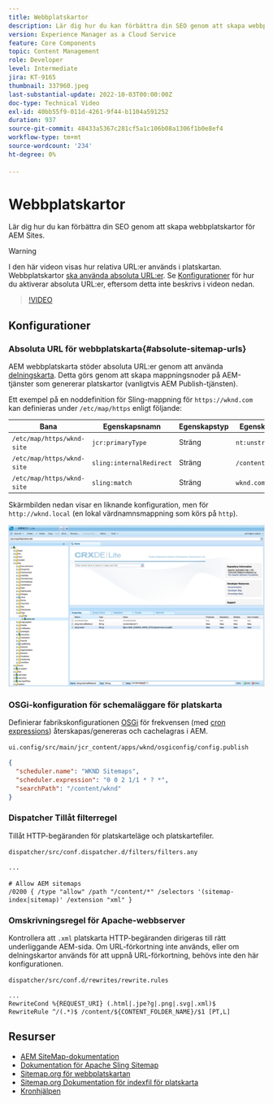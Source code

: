 ```yaml
---
title: Webbplatskartor
description: Lär dig hur du kan förbättra din SEO genom att skapa webbplatskartor för AEM Sites.
version: Experience Manager as a Cloud Service
feature: Core Components
topic: Content Management
role: Developer
level: Intermediate
jira: KT-9165
thumbnail: 337960.jpeg
last-substantial-update: 2022-10-03T00:00:00Z
doc-type: Technical Video
exl-id: 40bb55f9-011d-4261-9f44-b1104a591252
duration: 937
source-git-commit: 48433a5367c281cf5a1c106b08a1306f1b0e8ef4
workflow-type: tm+mt
source-wordcount: '234'
ht-degree: 0%

---
```


# Webbplatskartor

Lär dig hur du kan förbättra din SEO genom att skapa webbplatskartor för AEM Sites.

>[!WARNING]
>
>I den här videon visas hur relativa URL:er används i platskartan. Webbplatskartor [ska använda absoluta URL:er](https://sitemaps.org/protocol.html). Se [Konfigurationer](#absolute-sitemap-urls) för hur du aktiverar absoluta URL:er, eftersom detta inte beskrivs i videon nedan.

>[!VIDEO](https://video.tv.adobe.com/v/3454365?quality=12&learn=on&captions=swe)

## Konfigurationer

### Absoluta URL för webbplatskarta{#absolute-sitemap-urls}

AEM webbplatskarta stöder absoluta URL:er genom att använda [delningskarta](https://sling.apache.org/documentation/the-sling-engine/mappings-for-resource-resolution.html). Detta görs genom att skapa mappningsnoder på AEM-tjänster som genererar platskartor (vanligtvis AEM Publish-tjänsten).

Ett exempel på en noddefinition för Sling-mappning för `https://wknd.com` kan definieras under `/etc/map/https` enligt följande:

| Bana | Egenskapsnamn | Egenskapstyp | Egenskapsvärde |
|------|----------|---------------|-------|
| `/etc/map/https/wknd-site` | `jcr:primaryType` | Sträng | `nt:unstructured` |
| `/etc/map/https/wknd-site` | `sling:internalRedirect` | Sträng | `/content/wknd/(.*)` |
| `/etc/map/https/wknd-site` | `sling:match` | Sträng | `wknd.com/$1` |

Skärmbilden nedan visar en liknande konfiguration, men för `http://wknd.local` (en lokal värdnamnsmappning som körs på `http`).

![Konfiguration av absolut URL för webbplatskarta](../assets/sitemaps/sitemaps-absolute-urls.jpg)


### OSGi-konfiguration för schemaläggare för platskarta

Definierar fabrikskonfigurationen [OSGi](http://localhost:4502/system/console/configMgr/org.apache.sling.sitemap.impl.SitemapScheduler) för frekvensen (med [cron expressions](https://cron.help/)) återskapas/genereras och cachelagras i AEM.

`ui.config/src/main/jcr_content/apps/wknd/osgiconfig/config.publish`

```json
{
  "scheduler.name": "WKND Sitemaps",
  "scheduler.expression": "0 0 2 1/1 * ? *",
  "searchPath": "/content/wknd"
}
```

### Dispatcher Tillåt filterregel

Tillåt HTTP-begäranden för platskarteläge och platskartefiler.

`dispatcher/src/conf.dispatcher.d/filters/filters.any`

```
...

# Allow AEM sitemaps
/0200 { /type "allow" /path "/content/*" /selectors '(sitemap-index|sitemap)' /extension "xml" }
```

### Omskrivningsregel för Apache-webbserver

Kontrollera att `.xml` platskarta HTTP-begäranden dirigeras till rätt underliggande AEM-sida. Om URL-förkortning inte används, eller om delningskartor används för att uppnå URL-förkortning, behövs inte den här konfigurationen.

`dispatcher/src/conf.d/rewrites/rewrite.rules`

```
...
RewriteCond %{REQUEST_URI} (.html|.jpe?g|.png|.svg|.xml)$
RewriteRule ^/(.*)$ /content/${CONTENT_FOLDER_NAME}/$1 [PT,L]
```

## Resurser

+ [AEM SiteMap-dokumentation](https://experienceleague.adobe.com/docs/experience-manager-cloud-service/content/overview/seo-and-url-management.html?lang=sv-SE)
+ [Dokumentation för Apache Sling Sitemap](https://github.com/apache/sling-org-apache-sling-sitemap#readme)
+ [Sitemap.org för webbplatskartan](https://www.sitemaps.org/protocol.html)
+ [Sitemap.org Dokumentation för indexfil för platskarta](https://www.sitemaps.org/protocol.html#index)
+ [Kronhjälpen](https://cron.help/)